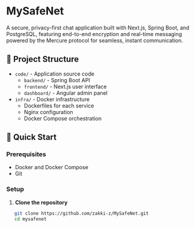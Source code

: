 # MySafeNet

A secure, privacy-first chat application built with Next.js, Spring Boot, and PostgreSQL, featuring end-to-end encryption and real-time messaging powered by the Mercure protocol for seamless, instant communication.

## 📁 Project Structure

- `code/` - Application source code
  - `backend/` - Spring Boot API
  - `frontend/` - Next.js user interface
  - `dashboard/` - Angular admin panel
- `infra/` - Docker infrastructure
  - Dockerfiles for each service
  - Nginx configuration
  - Docker Compose orchestration

## 🚀 Quick Start

### Prerequisites
- Docker and Docker Compose
- Git

### Setup

1. **Clone the repository**
```bash
   git clone https://github.com/zakki-z/MySafeNet.git
   cd mysafenet